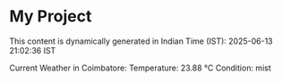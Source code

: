 # My Project

This content is dynamically generated in Indian Time (IST): 2025-06-13 21:02:36 IST


Current Weather in Coimbatore:
Temperature: 23.88 °C
Condition: mist
